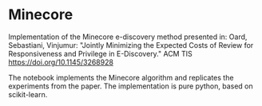 # Minecore
Implementation of the Minecore e-discovery method presented in:
Oard, Sebastiani, Vinjumur: "Jointly Minimizing the Expected Costs of Review for Responsiveness and Privilege in E-Discovery." ACM TIS https://doi.org/10.1145/3268928

The notebook implements the Minecore algorithm and replicates the experiments from the paper.
The implementation is pure python, based on scikit-learn.

